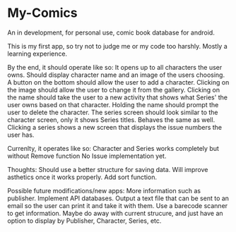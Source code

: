 # My-Comics
An in development, for personal use, comic book database for android.

This is my first app, so try not to judge me or my code too harshly.  Mostly a learning experience.

By the end, it should operate like so:
It opens up to all characters the user owns.  Should display character name and an image of the users choosing.  A button on the bottom should allow the user to add a character. Clicking on the image should allow the user to change it from the gallery.  Clicking on the name should take the user to a new activity that shows what Series' the user owns based on that character.  Holding the name should prompt the user to delete the character.
The series screen should look similar to the character screen, only it shows Series titles.  Behaves the same as well.  Clicking a series shows a new screen that displays the issue numbers the user has.

Currenlty, it operates like so:
Character and Series works completely but without Remove function  No Issue implementation yet.

Thoughts:
Should use a better structure for saving data.
Will improve asthetics once it works properly.
Add sort function.

Possible future modifications/new apps:
More information such as publisher.
Implement API databases.
Output a text file that can be sent to an email so the user can print it and take it with them.
Use a barecode scanner to get information.
Maybe do away with current strucure, and just have an option to display by Publisher, Character, Series, etc.
